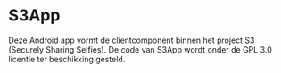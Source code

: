 # S3App
Deze Android app vormt de clientcomponent binnen het project S3 (Securely Sharing Selfies).
De code van S3App wordt onder de GPL 3.0 licentie ter beschikking gesteld.
